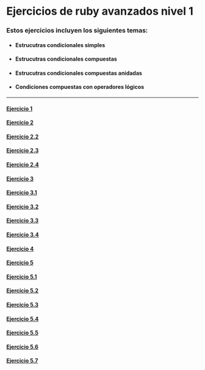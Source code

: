 # Ejercicios de ruby avanzados nivel 1

### Estos ejercicios incluyen los siguientes temas: 

* #### Estrucutras condicionales simples
* #### Estrucutras condicionales compuestas
* #### Estrucutras condicionales compuestas anidadas
* #### Condiciones compuestas con operadores lógicos

 _____________________________________________

 #### [Ejercicio 1][1]
[1]:/Ejercicio1/ejercicio1.md

 #### [Ejercicio 2][2]
[2]:/Ejercicio2/ejercicio2.md

 #### [Ejercicio 2.2][3]
[3]:/Ejercicio2/Ejercicio2.2/ejercicio2.2.md

 #### [Ejercicio 2.3][4]
[4]:/Ejercicio2/ejercicio2.3/ejercicio2.3.md

 #### [Ejercicio 2.4][5]
[5]:/Ejercicio2/Ejercicio2.4/ejercicio2.4.md

 #### [Ejercicio 3][6]
[6]:/Ejercicio3/ejercicio3.md

 #### [Ejercicio 3.1][7]
[7]:/Ejercicio3.1/ejercicio3.1.md

 #### [Ejercicio 3.2][8]
[8]:/Ejercicio3.2/ejercicio3.2.md

 #### [Ejercicio 3.3][9]
[9]:/Ejercicio3.3/ejercicio3.3.md

 #### [Ejercicio 3.4][10]
[10]:/Ejercicio3.4/ejercicio3.4.md

 #### [Ejercicio 4][11]
[11]:/Ejercicio4/ejercicio4.md

 #### [Ejercicio 5][12]
[12]:/Ejercicio5/ejercicio5.md

 #### [Ejercicio 5.1][13]
[13]:/Ejercicio5.1/ejercicio5.1.md

 #### [Ejercicio 5.2][14]
[14]:/Ejercicio5.2/ejercicio5.2.md

 #### [Ejercicio 5.3][15]
[15]:/Ejercicio5.3/ejercicio5.3.md

 #### [Ejercicio 5.4][16]
[16]:/Ejercicio5.4/ejercicio5.4.md

 #### [Ejercicio 5.5][17]
[17]:/Ejercicio5.5/ejercicio5.5.md

 #### [Ejercicio 5.6][18]
[18]:/Ejercicio5.6/ejercicio5.6.md

 #### [Ejercicio 5.7][19]
[19]:/Ejercicio5.7/ejercicio5.7.md


